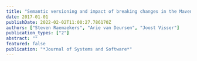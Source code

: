 ```yaml
---
title: "Semantic versioning and impact of breaking changes in the Maven repository"
date: 2017-01-01
publishDate: 2022-02-02T11:00:27.786170Z
authors: ["Steven Raemaekers", "Arie van Deursen", "Joost Visser"]
publication_types: ["2"]
abstract: ""
featured: false
publication: "*Journal of Systems and Software*"
---
```


